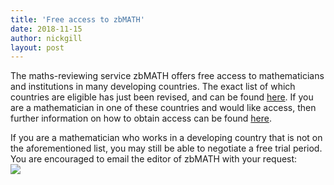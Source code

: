 ```yaml
---
title: 'Free access to zbMATH'
date: 2018-11-15
author: nickgill
layout: post
---
```


The maths-reviewing service zbMATH offers free access to mathematicians and institutions in many developing countries. The exact list of which countries are eligible has just been revised, and can be found <a href="/emscdc/zbmath2">here</a>. If you are a mathematician in one of these countries and would like access, then further information on how to obtain access can be found <a href="/emscdc/zbmath">here</a>.

If you are a mathematician who works in a developing country that is not on the aforementioned list, you may still be able to negotiate a free trial period. You are encouraged to email the editor of zbMATH with your request: <br><img src="/emscdc/zbmail.jpg">


